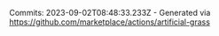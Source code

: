 Commits: 2023-09-02T08:48:33.233Z - Generated via https://github.com/marketplace/actions/artificial-grass
<br>
